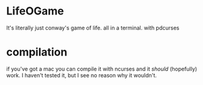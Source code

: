 # LifeOGame

It's literally just conway's game of life.
all in a terminal.
with pdcurses

# compilation
if you've got a mac you can compile it with ncurses and it _should_ (hopefully) work. I haven't tested it, but I see no reason why it wouldn't.
